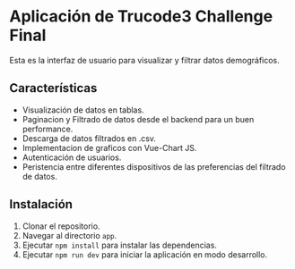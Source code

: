 # Aplicación de Trucode3 Challenge Final

Esta es la interfaz de usuario para visualizar y filtrar datos demográficos.

## Características

- Visualización de datos en tablas.
- Paginacion y Filtrado de datos desde el backend para un buen performance.
- Descarga de datos filtrados en .csv.
- Implementacion de graficos con Vue-Chart JS.
- Autenticación de usuarios.
- Peristencia entre diferentes dispositivos de las preferencias del filtrado de datos.

## Instalación

1. Clonar el repositorio.
2. Navegar al directorio `app`.
3. Ejecutar `npm install` para instalar las dependencias.
4. Ejecutar `npm run dev` para iniciar la aplicación en modo desarrollo.
